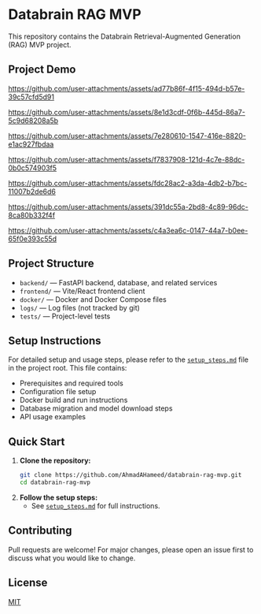 # Databrain RAG MVP

This repository contains the Databrain Retrieval-Augmented Generation (RAG) MVP project.

## Project Demo

https://github.com/user-attachments/assets/ad77b86f-4f15-494d-b57e-39c57cfd5d91

https://github.com/user-attachments/assets/8e1d3cdf-0f6b-445d-86a7-5c9d68208a5b

https://github.com/user-attachments/assets/7e280610-1547-416e-8820-e1ac927fbdaa

https://github.com/user-attachments/assets/f7837908-121d-4c7e-88dc-0b0c574903f5

https://github.com/user-attachments/assets/fdc28ac2-a3da-4db2-b7bc-11007b2de6d6

https://github.com/user-attachments/assets/391dc55a-2bd8-4c89-96dc-8ca80b332f4f

https://github.com/user-attachments/assets/c4a3ea6c-0147-44a7-b0ee-65f0e393c55d



## Project Structure

- `backend/` — FastAPI backend, database, and related services
- `frontend/` — Vite/React frontend client
- `docker/` — Docker and Docker Compose files
- `logs/` — Log files (not tracked by git)
- `tests/` — Project-level tests

## Setup Instructions

For detailed setup and usage steps, please refer to the [`setup_steps.md`](setup_steps.md) file in the project root. This file contains:
- Prerequisites and required tools
- Configuration file setup
- Docker build and run instructions
- Database migration and model download steps
- API usage examples

## Quick Start

1. **Clone the repository:**
   ```sh
   git clone https://github.com/AhmadAHameed/databrain-rag-mvp.git
   cd databrain-rag-mvp
   ```
2. **Follow the setup steps:**
   - See [`setup_steps.md`](setup_steps.md) for full instructions.

## Contributing

Pull requests are welcome! For major changes, please open an issue first to discuss what you would like to change.

## License

[MIT](LICENSE)
